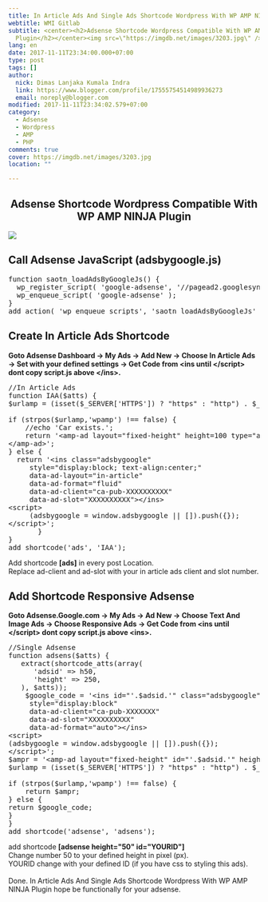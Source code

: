 ```yaml
---
title: In Article Ads And Single Ads Shortcode Wordpress With WP AMP NINJA Plugin
webtitle: WMI Gitlab
subtitle: <center><h2>Adsense Shortcode Wordpress Compatible With WP AMP NINJA
  Plugin</h2></center><img src=\"https://imgdb.net/images/3203.jpg\" /><br
lang: en
date: 2017-11-11T23:34:00.000+07:00
type: post
tags: []
author:
  nick: Dimas Lanjaka Kumala Indra
  link: https://www.blogger.com/profile/17555754514989936273
  email: noreply@blogger.com
modified: 2017-11-11T23:34:02.579+07:00
category:
  - Adsense
  - Wordpress
  - AMP
  - PHP
comments: true
cover: https://imgdb.net/images/3203.jpg
location: ""

---
```


<center><h2>Adsense Shortcode Wordpress Compatible With WP AMP NINJA Plugin</h2></center><img src="https://imgdb.net/images/3203.jpg"><br><h2>Call Adsense JavaScript (adsbygoogle.js)</h2><pre>function saotn_loadAdsByGoogleJs() {<br>  wp_register_script( 'google-adsense', '//pagead2.googlesyndication.com/pagead/js/adsbygoogle.js', '', '', true );<br>  wp_enqueue_script( 'google-adsense' );<br>}<br>add_action( 'wp_enqueue_scripts', 'saotn_loadAdsByGoogleJs' );<br></pre><h2>Create In Article Ads Shortcode</h2><b>Goto Adsense Dashboard -&gt; My Ads -&gt; Add New -&gt; Choose In Article Ads -&gt; Set with your defined settings -&gt; Get Code from &lt;ins until &lt;/script&gt; dont copy script.js above &lt;/ins&gt;.</b><br><pre>//In Article Ads<br>function IAA($atts) {<br>$urlamp = (isset($_SERVER['HTTPS']) ? "https" : "http") . $_SERVER['SERVER_NAME'] . $_SERVER['REQUEST_URI'];<br><br>if (strpos($urlamp,'wpamp') !== false) {<br>    //echo 'Car exists.';<br>    return '&lt;amp-ad layout="fixed-height" height=100 type="adsense" data-ad-client="ca-pub-7975270895217217" data-ad-slot="7382733759"&gt;<br>&lt;/amp-ad&gt;';<br>} else {<br>  return '&lt;ins class="adsbygoogle"<br>     style="display:block; text-align:center;"<br>     data-ad-layout="in-article"<br>     data-ad-format="fluid"<br>     data-ad-client="ca-pub-XXXXXXXXXX"<br>     data-ad-slot="XXXXXXXXXX"&gt;&lt;/ins&gt;<br>&lt;script&gt;<br>     (adsbygoogle = window.adsbygoogle || []).push({});<br>&lt;/script&gt;';<br>       }<br>}<br>add_shortcode('ads', 'IAA');<br></pre>Add shortcode <b>[ads]</b> in every post Location.<br>Replace ad-client and ad-slot with your in article ads client and slot number. <br><h2>Add Shortcode Responsive Adsense</h2><i class="fa fa-info"></i> <b>Goto Adsense.Google.com -&gt; My Ads -&gt; Ad New -&gt; Choose Text And Image Ads -&gt; Choose Responsive Ads -&gt; Get Code from &lt;ins until &lt;/script&gt; dont copy script.js above &lt;ins&gt;.</b><br><pre>//Single Adsense<br>function adsens($atts) {<br>   extract(shortcode_atts(array(<br>      'adsid' =&gt; h50,<br>      'height' =&gt; 250,<br>   ), $atts));<br>    $google_code = '&lt;ins id="'.$adsid.'" class="adsbygoogle"<br>     style="display:block"<br>     data-ad-client="ca-pub-XXXXXXX"<br>     data-ad-slot="XXXXXXXXXX"<br>     data-ad-format="auto"&gt;&lt;/ins&gt;<br>&lt;script&gt;<br>(adsbygoogle = window.adsbygoogle || []).push({});<br>&lt;/script&gt;';<br>$ampr = '&lt;amp-ad layout="fixed-height" id="'.$adsid.'" height='.$height.' type="adsense" data-ad-client="ca-pub-XXXXXX" data-ad-slot="XXXXXXXXXX"&gt;&lt;/amp-ad&gt;';<br>$urlamp = (isset($_SERVER['HTTPS']) ? "https" : "http") . $_SERVER['SERVER_NAME'] . $_SERVER['REQUEST_URI'];<br><br>if (strpos($urlamp,'wpamp') !== false) {<br>    return $ampr;<br>} else {<br>return $google_code;<br>}<br>}<br>add_shortcode('adsense', 'adsens');</pre>add shortcode <b>[adsense height="50" id="YOURID"]</b><br>Change number 50 to your defined height in pixel (px).<br>YOURID change with your defined ID (if you have css to styling this ads).<br><br>Done.&nbsp;In Article Ads And Single Ads Shortcode Wordpress With WP AMP NINJA Plugin hope be functionally for your adsense.